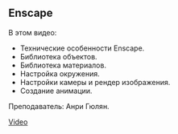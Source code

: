 ## Enscape

В этом видео:

-   Технические особенности Enscape.
-   Библиотека объектов.
-   Библиотека материалов.
-   Настройка окружения.
-   Настройки камеры и рендер изображения.
-   Создание анимации.

Преподаватель: Анри Гюлян.

[Video](https://player.softculture.cc/embed/online/AVZ/AVZ_2.7.04_L3-2_Unreal_Engine._Enscape_P2)
